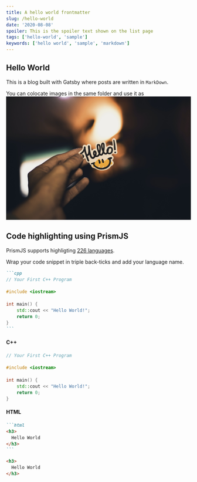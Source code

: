 ```yaml
---
title: A hello world frontmatter
slug: /hello-world
date: '2020-08-08'
spoiler: This is the spoiler text shown on the list page
tags: ['hello-world', 'sample']
keywords: ['hello world', 'sample', 'markdown']
---
```

## Hello World


This is a blog built with Gatsby where posts are written in `MarkDown`.

You can colocate images in the same folder and use it as
![Hello on a smiley card](./hello.jpg "Logo Title Text 1")



## Code highlighting using PrismJS


PrismJS supports highligting [226 languages](https://prismjs.com/#supported-languages).


Wrap your code snippet in triple back-ticks and add your language name.

````md
```cpp
// Your First C++ Program

#include <iostream>

int main() {
    std::cout << "Hello World!";
    return 0;
}
```
````


#### C++
```cpp
// Your First C++ Program

#include <iostream>

int main() {
    std::cout << "Hello World!";
    return 0;
}
```


#### HTML
````md
```html
<h3>
  Hello World
</h3>
```
````
```html
<h3>
  Hello World
</h3>
```


